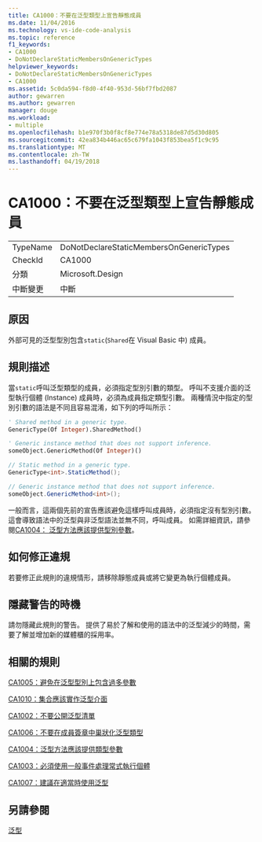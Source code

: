 ```yaml
---
title: CA1000：不要在泛型類型上宣告靜態成員
ms.date: 11/04/2016
ms.technology: vs-ide-code-analysis
ms.topic: reference
f1_keywords:
- CA1000
- DoNotDeclareStaticMembersOnGenericTypes
helpviewer_keywords:
- DoNotDeclareStaticMembersOnGenericTypes
- CA1000
ms.assetid: 5c0da594-f8d0-4f40-953d-56bf7fbd2087
author: gewarren
ms.author: gewarren
manager: douge
ms.workload:
- multiple
ms.openlocfilehash: b1e970f3b0f8cf8e774e78a5318de87d5d30d805
ms.sourcegitcommit: 42ea834b446ac65c679fa1043f853bea5f1c9c95
ms.translationtype: MT
ms.contentlocale: zh-TW
ms.lasthandoff: 04/19/2018
---
```

# <a name="ca1000-do-not-declare-static-members-on-generic-types"></a>CA1000：不要在泛型類型上宣告靜態成員
|||
|-|-|
|TypeName|DoNotDeclareStaticMembersOnGenericTypes|
|CheckId|CA1000|
|分類|Microsoft.Design|
|中斷變更|中斷|

## <a name="cause"></a>原因
 外部可見的泛型型別包含`static`(`Shared`在 Visual Basic 中) 成員。

## <a name="rule-description"></a>規則描述
 當`static`呼叫泛型類型的成員，必須指定型別引數的類型。 呼叫不支援介面的泛型執行個體 (Instance) 成員時，必須為成員指定類型引數。 兩種情況中指定的型別引數的語法是不同且容易混淆，如下列的呼叫所示：

```vb
' Shared method in a generic type.
GenericType(Of Integer).SharedMethod()

' Generic instance method that does not support inference.
someObject.GenericMethod(Of Integer)()
```

```csharp
// Static method in a generic type.
GenericType<int>.StaticMethod();

// Generic instance method that does not support inference.
someObject.GenericMethod<int>();
```

 一般而言，這兩個先前的宣告應該避免這樣呼叫成員時，必須指定沒有型別引數。 這會導致語法中的泛型與非泛型語法並無不同，呼叫成員。 如需詳細資訊，請參閱[CA1004： 泛型方法應該提供型別參數](../code-quality/ca1004-generic-methods-should-provide-type-parameter.md)。

## <a name="how-to-fix-violations"></a>如何修正違規
 若要修正此規則的違規情形，請移除靜態成員或將它變更為執行個體成員。

## <a name="when-to-suppress-warnings"></a>隱藏警告的時機
 請勿隱藏此規則的警告。 提供了易於了解和使用的語法中的泛型減少的時間，需要了解並增加新的媒體櫃的採用率。

## <a name="related-rules"></a>相關的規則
 [CA1005：避免在泛型型別上包含過多參數](../code-quality/ca1005-avoid-excessive-parameters-on-generic-types.md)

 [CA1010：集合應該實作泛型介面](../code-quality/ca1010-collections-should-implement-generic-interface.md)

 [CA1002：不要公開泛型清單](../code-quality/ca1002-do-not-expose-generic-lists.md)

 [CA1006：不要在成員簽章中巢狀化泛型類型](../code-quality/ca1006-do-not-nest-generic-types-in-member-signatures.md)

 [CA1004：泛型方法應該提供類型參數](../code-quality/ca1004-generic-methods-should-provide-type-parameter.md)

 [CA1003：必須使用一般事件處理常式執行個體](../code-quality/ca1003-use-generic-event-handler-instances.md)

 [CA1007：建議在適當時使用泛型](../code-quality/ca1007-use-generics-where-appropriate.md)

## <a name="see-also"></a>另請參閱
 [泛型](/dotnet/csharp/programming-guide/generics/index)
